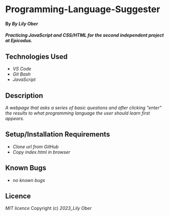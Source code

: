 # Programming-Language-Suggester
#### By _**By Lily Ober**_
 
#### _Practicing JavaScript and CSS/HTML for the second independent project at Epicodus._

## Technologies Used

* _VS Code_
* _Git Bash_
* _JavaScript_

## Description

_A webpage that asks a series of basic questions and after clicking "enter" the results to what programming language the user should learn first appears._

## Setup/Installation Requirements

* _Clone url from GitHub_
* _Copy index.html in browser_

## Known Bugs

* _no known bugs_

## Licence
_MIT licence_
Copyright (c) _2023_Lily Ober_
